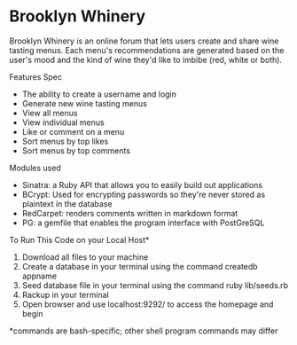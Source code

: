 # Brooklyn Whinery

Brooklyn Whinery is an online forum that lets users create and share wine tasting menus. Each menu's recommendations are generated based on the user's mood and the kind of wine they'd like to imbibe (red, white or both).

Features Spec
- The ability to create a username and login
- Generate new wine tasting menus
- View all menus
- View individual menus
- Like or comment on a menu
- Sort menus by top likes
- Sort menus by top comments

Modules used
- Sinatra: a Ruby API that allows you to easily build out applications
- BCrypt: Used for encrypting passwords so they're never stored as plaintext in the database
- RedCarpet: renders comments written in markdown format
- PG: a gemfile that enables the program interface with PostGreSQL

To Run This Code on your Local Host*
1. Download all files to your machine
2. Create a database in your terminal using the command createdb appname
3. Seed database file in your terminal using the command ruby lib/seeds.rb
4. Rackup in your terminal
5. Open browser and use localhost:9292/ to access the homepage and begin

*commands are bash-specific; other shell program commands may differ
